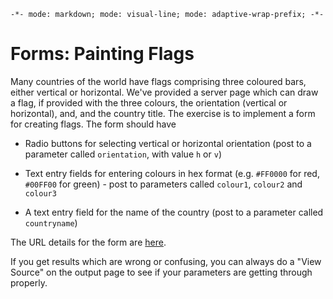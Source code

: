 `-*- mode: markdown; mode: visual-line; mode: adaptive-wrap-prefix; -*-`

# Forms: Painting Flags

Many countries of the world have flags comprising three coloured bars, either vertical or horizontal. We've provided a server page which can draw a flag, if provided with the three colours, the orientation (vertical or horizontal), and, and the country title. The exercise is to implement a form for creating flags. The form should have

- Radio buttons for selecting vertical or horizontal orientation (post to a parameter called `orientation`, with value `h` or `v`)

- Text entry fields for entering colours in hex format (e.g. `#FF0000` for red, `#00FF00` for green) - post to parameters called `colour1`, `colour2` and `colour3`

- A text entry field for the name of the country (post to a parameter called `countryname`)

The URL details for the form are [here](http://bakirkoy.cassiel.com:8080/describe-flags/).

If you get results which are wrong or confusing, you can always do a "View Source" on the output page to see if your parameters are getting through properly.
